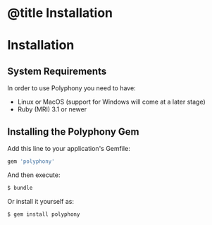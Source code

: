 # @title Installation

# Installation

## System Requirements

In order to use Polyphony you need to have:

- Linux or MacOS (support for Windows will come at a later stage)
- Ruby (MRI) 3.1 or newer

## Installing the Polyphony Gem

Add this line to your application's Gemfile:

```ruby
gem 'polyphony'
```

And then execute:

```bash
$ bundle
```

Or install it yourself as:

```bash
$ gem install polyphony
```
